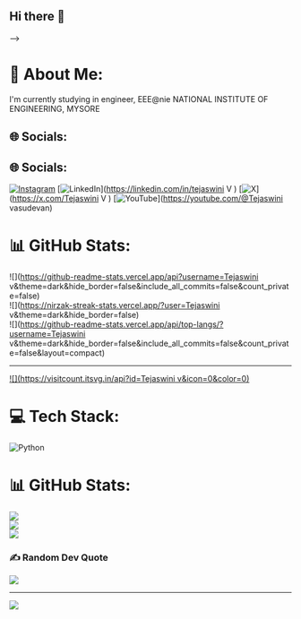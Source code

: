## Hi there 👋


-->
# 💫 About Me:
I'm currently studying in engineer, EEE@nie NATIONAL INSTITUTE OF ENGINEERING, MYSORE 


## 🌐 Socials:


## 🌐 Socials:
[![Instagram](https://img.shields.io/badge/Instagram-%23E4405F.svg?logo=Instagram&logoColor=white)](https://instagram.com/tejaswini_vasudevan ) [![LinkedIn](https://img.shields.io/badge/LinkedIn-%230077B5.svg?logo=linkedin&logoColor=white)](https://linkedin.com/in/tejaswini V ) [![X](https://img.shields.io/badge/X-black.svg?logo=X&logoColor=white)](https://x.com/Tejaswini V ) [![YouTube](https://img.shields.io/badge/YouTube-%23FF0000.svg?logo=YouTube&logoColor=white)](https://youtube.com/@Tejaswini vasudevan) 

# 📊 GitHub Stats:
![](https://github-readme-stats.vercel.app/api?username=Tejaswini v&theme=dark&hide_border=false&include_all_commits=false&count_private=false)<br/>
![](https://nirzak-streak-stats.vercel.app/?user=Tejaswini v&theme=dark&hide_border=false)<br/>
![](https://github-readme-stats.vercel.app/api/top-langs/?username=Tejaswini v&theme=dark&hide_border=false&include_all_commits=false&count_private=false&layout=compact)

---
[![](https://visitcount.itsvg.in/api?id=Tejaswini v&icon=0&color=0)](https://visitcount.itsvg.in)

<!-- Proudly created with GPRM ( https://gprm.itsvg.in ) -->

# 💻 Tech Stack:
![Python](https://img.shields.io/badge/python-3670A0?style=for-the-badge&logo=python&logoColor=ffdd54)
# 📊 GitHub Stats:
![](https://github-readme-stats.vercel.app/api?username=tejaswiniv817-teju&theme=vue&hide_border=false&include_all_commits=false&count_private=false)<br/>
![](https://nirzak-streak-stats.vercel.app/?user=tejaswiniv817-teju&theme=vue&hide_border=false)<br/>
![](https://github-readme-stats.vercel.app/api/top-langs/?username=tejaswiniv817-teju&theme=vue&hide_border=false&include_all_commits=false&count_private=false&layout=compact)

### ✍️ Random Dev Quote
![](https://quotes-github-readme.vercel.app/api?type=horizontal&theme=radical)

---
[![](https://visitcount.itsvg.in/api?id=tejaswiniv817-teju&icon=0&color=0)](https://visitcount.itsvg.in)

<!-- Proudly created with GPRM ( https://gprm.itsvg.in ) -->
